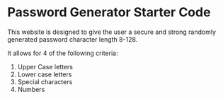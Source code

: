 # Password Generator Starter Code
This website is designed to give the user a secure and strong randomly generated password character length 8-128.

It allows for 4 of the following criteria:

1. Upper Case letters
2. Lower case letters
3. Special characters
4. Numbers

